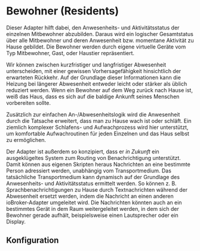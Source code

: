 # Bewohner (Residents)

Dieser Adapter hilft dabei, den Anwesenheits- und Aktivitätsstatus der einzelnen Mitbewohner abzubilden. Daraus wird ein logischer Gesamtstatus über alle Mitbewohner und deren Anwesenheit bzw. momentane Aktivität zu Hause gebildet. Die Bewohner werden durch eigene virtuelle Geräte vom Typ Mitbewohner, Gast, oder Haustier repräsentiert.

Wir können zwischen kurzfristiger und langfristiger Abwesenheit unterscheiden, mit einer gewissen Vorhersagefähigkeit hinsichtlich der erwarteten Rückkehr. Auf der Grundlage dieser Informationen kann die Heizung bei längerer Abwesenheit entweder leicht oder stärker als üblich reduziert werden. Wenn ein Bewohner auf dem Weg zurück nach Hause ist, weiß das Haus, dass es sich auf die baldige Ankunft seines Menschen vorbereiten sollte.

Zusätzlich zur einfachen An-/Abwesenheitslogik wird die Anwesenheit durch die Tatsache erweitert, dass man zu Hause wach ist oder schläft. Ein ziemlich komplexer Schlafens- und Aufwachprozess wird hier unterstützt, um komfortable Aufwachroutinen für jeden Einzelnen und das Haus selbst zu ermöglichen.

Der Adapter ist außerdem so konzipiert, dass er _in Zukunft_ ein ausgeklügeltes System zum Routing von Benachrichtigung unterstützt. Damit können aus eigenen Skripten heraus Nachrichten an eine bestimmte Person adressiert werden, unabhängig vom Transportmedium. Das tatsächliche Transportmedium kann dynamisch auf der Grundlage des Anwesenheits- und Aktivitätsstatus ermittelt werden. So können z. B. Sprachbenachrichtigungen zu Hause durch Textnachrichten während der Abwesenheit ersetzt werden, indem die Nachricht an einen anderen ioBroker-Adapter umgeleitet wird. Die Nachrichten könnten auch an ein bestimmtes Gerät in dem Raum weitergeleitet werden, in dem sich der Bewohner gerade aufhält, beispielsweise einen Lautsprecher oder ein Display.

## Konfiguration
